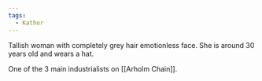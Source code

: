 ```yaml
---
tags:
  - Kathor
---
```


Tallish woman with completely grey hair emotionless face. She is around 30 years old and wears a hat.  

One of the 3 main industrialists on [[Arholm Chain]].
